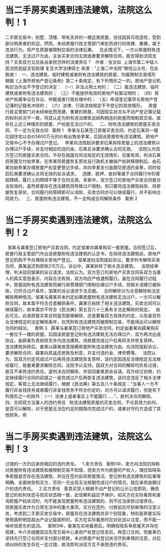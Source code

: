 # 当二手房买卖遇到违法建筑，法院这么判！1

二手房交易中，别墅、顶楼、带有天井的一楼这类房屋，往往因其可改造性，受到部分购房者的欢迎。然而，未经房屋行政主管部门审批而进行的改建、重建，属于违法行为，将产生房屋被限制交易的法律后果。
 
在此情况下，一方以房屋附有违法建筑，无法过户为由，主张买卖合同无效或者要求解除合同，能否得到法院支持？买卖双方又应各自承担怎样的法律责任？
 
作者：张文如 
上海市第二中级人民法院民庭法官助理
复旦大学法律硕士
来源：“上海二中法院”微信公众号，在此致谢！
 
一、违法建筑、临时建筑或者附有违法建筑的房屋，均属限制交易情形
 
根据《上海市房地产登记条例》第二十条规定，有下列情形之一的，房地产登记机构应当作出不予登记的决定：
（一）非法占用土地的；
（二）属违法建筑、临时建筑或者附有违法建筑的；
（三）不能提供有效的房地产权属证明的；
（四）房地产权属争议在诉讼、仲裁或者行政处理中的；
（五）申请登记事项与房地产登记簿的记载有冲突的；
（六）法律、行政法规规定不予登记的其他情形。
 
房屋行政主管部门对未经审批而改建、重建的房屋，可因现实状况与不动产登记簿记载的权利状况不一致，将其认定为附有违法建筑且结构相连的房屋而限制其交易。故存在上述三种情形的房屋，产权是无法过户的。
 
二、附有违法建筑的房屋买卖合同，不一定为无效合同
 
案例 1
 
李某与石某签订房屋买卖合同，约定石某将一幢花园住宅以总价5600万元的价格出售给李某，后因该房屋附有违法建筑，房地产交易中心不予办理过户登记。
 
李某向法院起诉要求石某拆除房屋上的违法建筑以办理过户手续，并支付相应的违约金。石某反诉要求确认合同无效。
 
法院认为双方签订的房屋买卖合同，不存在我国合同法规定的无效情形，应属有效，判决石某将房屋交付给李某，在李某将房屋恢复原状且行政机关撤销产权转移限制后，由石某协助李某办理房屋产权变更登记手续，并向李某支付逾期交房违约金等，同时驳回石某要求确认合同无效的反诉请求。
 
违建、抵押、查封等属于合同履行中的客观障碍，履行上的障碍不等于合同无效。本案中，双方签订的房地产买卖合同是合法有效的，虽然房屋存在违法建筑而导致过户限制，但只要将违法建筑拆除、将房屋恢复原状，合同履行的障碍即可以消除，买卖合同亦可以继续履行，并不影响合同效力。
 
三、房屋附有违法建筑，不一定构成合同解除条件
 
案例 2

# 当二手房买卖遇到违法建筑，法院这么判！2


 
邹某与龚某签订房地产买卖合同，约定邹某向龚某购买一套房屋。合同签订后，房屋行政主管部门作出该房屋附有违法建筑的认定书，在拆除违法建筑前，房地产登记机构不予办理相关房地产登记。
 
邹某遂向法院提起诉讼，要求判令解除买卖合同，龚某返还购房款215万元。诉讼中，龚某拆除了相关违法建筑。
 
法院经审理，判决驳回邹某的诉讼请求。法院认为，双方签订的房地产买卖合同系双方当事人的真实意思表示，内容合法有效，双方均应严格遵照履行。虽在合同履行过程中，房屋因附有违法建筑而被行政管理部门限制办理过户手续，但相关违建已被拆除，已符合过户条件，邹某的诉讼请求于法无据。
 
合同解除分为合意解除和法定解除两种情况。邹某与龚某并未约定如果房屋附有违法建筑无法过户，一方可以解除合同，故本案不符合合意解除条件。龚某已拆除了相关违法建筑，买卖合同可以继续履行，故本案亦不符合《民法典》第五百六十三条有关法定解除的规定。
 
由此可见，此类房屋买卖合同是否能够解除，还是要看双方具体的约定，以及是否符合法律规定的法定解除条件，仅凭附有违法建筑而被限制交易，不能得出可以解除合同的结论。
 
案例 3
 
薛某与姜某签订房地产买卖合同，约定由姜某向薛某购买一套位于一楼的房屋。后因该房屋登记附有违法建筑无法办理过户，双方再次达成协议，由薛某负责拆除天井内违法建筑，待房屋完成过户后再将天井恢复原样。
 
违法建筑拆除后，姜某以薛某故意隐瞒房屋附有违法建筑为由，向法院提起诉讼，要求解除合同，薛某向其返还房款及利息，并支付违约金、律师费等。
 
法院认为，现双方约定完成过户后再将违法建筑恢复原样，该约定因违反法律规定无法继续履行，故姜某要求解除合同，法院予以支持。因双方对合同的解除均负有过错，故互不承担违约责任。遂判决合同解除，并驳回姜某其余诉请。双方经过协商，约定继续履行合同的前提之一是完成过户后再恢复违法建筑，该约定违反了相关法律规定，客观上无法继续履行，根据《民法典》第五百八十条规定：“当事人一方不履行非金钱债务或者履行非金钱债务不符合约定的，对方可以请求履行，但是有下列情形之一的除外：（一）法律上或者事实上不能履行……”，故判决合同解除。
 
四、合同双方当事人的违约责任
 
附违法建筑房屋的买卖合同，不论其效力如何，是否可以解除，对于房屋无法在约定的期限内完成过户的，或者对守约方造成了其他损失，有

# 当二手房买卖遇到违法建筑，法院这么判！3

过错的一方仍应承担相应的违约责任。
 
1.卖方责任
 
案例1中，卖方向法院抗辩称对房屋附有违法建筑和被限制交易不知情，但卖方作为房屋的产权人，理应知晓系争房屋是否存在违法建筑，并应在签约前将房屋情况、登记附有违法建筑的后果等明确、全面地告知买方，否则一旦出现无法按期完成过户的情况，就应承担逾期过户的违约责任。
 
2.买方责任
 
善意买受人根据不动产登记的公示公信原则，确信登记的权利状态与现实状态相一致，此信赖利益应予保护。如买方在实际看房和查询房屋产权状况时，均不能发现房屋附有违法建筑的，则不应当承担过错责任。
 
但房屋买卖作为日常生活中的重大事项，买方在签约、付款前应尽到审慎的注意义务，考虑到二手房买卖交易中，房屋存在违法建筑并非个别现象，特别是房屋实际使用面积明显超出产证记载面积的，买方在实际看房时应对此加以注意，而不能一味听信房东的说词。
 
案例3中，姜某在实地看房后，明确知晓系争房屋天井存在搭建，中介亦提醒其应先至交易中心查阅产权登记信息后，再签订合同，但姜某仍坚持先行签订合同并支付部分房款，未对房屋产权登记状况尽到审慎的注意，对后续纠纷的发生存在一定过错，故法院判决双方互不承担违约责任。
 


